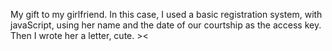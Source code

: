 My gift to my girlfriend. 
In this case, I used a basic registration system, with javaScript, using her name and the date of our courtship as the access key. Then I wrote her a letter, cute. ><